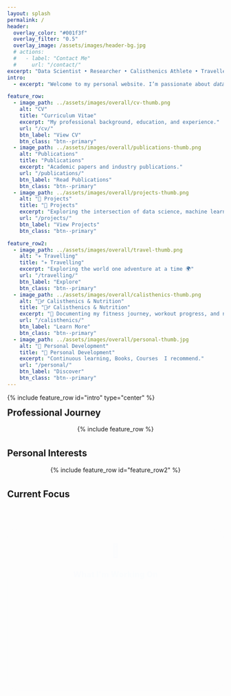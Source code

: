 ```yaml
---
layout: splash
permalink: /
header:
  overlay_color: "#001f3f"
  overlay_filter: "0.5"
  overlay_image: /assets/images/header-bg.jpg
  # actions:
  #   - label: "Contact Me"
  #     url: "/contact/"
excerpt: "Data Scientist • Researcher • Calisthenics Athlete • Traveller"
intro: 
  - excerpt: "Welcome to my personal website. I’m passionate about 𝘥𝘢𝘵𝘢 𝘴𝘤𝘪𝘦𝘯𝘤𝘦,𝘩𝘦𝘢𝘭𝘵𝘩𝘤𝘢𝘳𝘦 𝘳𝘦𝘴𝘦𝘢𝘳𝘤𝘩, and 𝘱𝘦𝘳𝘴𝘰𝘯𝘢𝘭 𝘥𝘦𝘷𝘦𝘭𝘰𝘱𝘮𝘦𝘯𝘵 — constantly exploring the intersection of analytics, movement, and meaningful impact"

feature_row:
  - image_path: ../assets/images/overall/cv-thumb.png
    alt: "CV"
    title: "Curriculum Vitae"
    excerpt: "My professional background, education, and experience."
    url: "/cv/"
    btn_label: "View CV"
    btn_class: "btn--primary"
  - image_path: ../assets/images/overall/publications-thumb.png
    alt: "Publications"
    title: "Publications"
    excerpt: "Academic papers and industry publications."
    url: "/publications/"
    btn_label: "Read Publications"
    btn_class: "btn--primary"
  - image_path: ../assets/images/overall/projects-thumb.png
    alt: "🧠 Projects"
    title: "🧠 Projects"
    excerpt: "Exploring the intersection of data science, machine learning, and healthcare"
    url: "/projects/"
    btn_label: "View Projects"
    btn_class: "btn--primary"

feature_row2:
  - image_path: ../assets/images/overall/travel-thumb.png
    alt: "✈️ Travelling"
    title: "✈️ Travelling"
    excerpt: "Exploring the world one adventure at a time 🌍"
    url: "/travelling/"
    btn_label: "Explore"
    btn_class: "btn--primary"
  - image_path: ../assets/images/overall/calisthenics-thumb.png
    alt: "🏋️‍♂️ Calisthenics & Nutrition"
    title: "🏋️‍♂️ Calisthenics & Nutrition"
    excerpt: "📸 Documenting my fitness journey, workout progress, and nutritional insights"
    url: "/calisthenics/"
    btn_label: "Learn More"
    btn_class: "btn--primary"
  - image_path: ../assets/images/overall/personal-thumb.jpg
    alt: "🌱 Personal Development"
    title: "🌱 Personal Development"
    excerpt: "Continuous learning, Books, Courses  I recommend."
    url: "/personal/"
    btn_label: "Discover"
    btn_class: "btn--primary"
---
```


<style>
/* Welcome text full-width and prominent */
.feature-row--center {
  max-width: 900px;
  margin: 0 auto 1.1rem auto; /* reduced bottom margin */
  text-align: center;
  font-size: 1.25em;
  font-weight: 500;
  color: #23272f;
  background: rgba(255,255,255,0.92);
  border-radius: 18px;
  box-shadow: 0 2px 12px rgba(0,0,0,0.07);
  padding: 2.1em 1.5em 1.5em 1.5em;
}

/* Center and widen feature rows */
.feature__wrapper {
  display: flex;
  justify-content: center;
  gap: 2.2rem;
  flex-wrap: wrap;
  max-width: 1100px;
  margin: 0 auto 2.2rem auto;
}
.feature__item {
  flex: 1 1 300px;
  min-width: 260px;
  max-width: 340px;
  margin: 0 0.5em;
}

/* --- Modern Current Focus Card --- */
.now-section {
  display: flex;
  justify-content: center;
  margin: 2.8em 0 2.8em 0;
  animation: fadeInCard 0.9s cubic-bezier(0.4,0,0.2,1);
}
@keyframes fadeInCard {
  from { opacity: 0; transform: translateY(30px); }
  to { opacity: 1; transform: none; }
}
.now-content {
  background: linear-gradient(135deg, rgba(255,255,255,0.85) 60%, rgba(230,245,255,0.85) 100%);
  border-radius: 22px;
  box-shadow: 0 6px 32px rgba(0,0,0,0.13), 0 1.5px 8px rgba(0,0,0,0.07);
  border: 1.5px solid rgba(60,120,255,0.13);
  backdrop-filter: blur(7px);
  padding: 2.3em 2.5em 1.7em 2.5em;
  max-width: 500px;
  width: 100%;
  text-align: center;
  position: relative;
  font-family: 'Inter', 'Segoe UI', 'Helvetica Neue', Arial, sans-serif;
  transition: box-shadow 0.2s;
}
.now-content:hover {
  box-shadow: 0 10px 40px rgba(0,0,0,0.17), 0 2px 12px rgba(0,0,0,0.09);
}
.now-content .now-icon {
  font-size: 2.1em;
  color: #3a7bfd;
  margin-bottom: 0.18em;
  display: block;
  filter: drop-shadow(0 2px 6px rgba(58,123,253,0.13));
}
.now-content h3 {
  font-size: 1.32em;
  font-weight: 800;
  margin-bottom: 1.1em;
  letter-spacing: 0.01em;
  color: #2a2d3a;
  background: linear-gradient(90deg, #3a7bfd 30%, #00c6fb 100%);
  -webkit-background-clip: text;
  -webkit-text-fill-color: transparent;
  background-clip: text;
}
.now-list {
  list-style: none;
  padding: 0;
  margin: 0;
  display: flex;
  flex-direction: column;
  gap: 0.65em;
  font-size: 1.07em;
  color: #23272f;
  align-items: flex-start;
  animation: fadeInList 1.2s cubic-bezier(0.4,0,0.2,1);
}
@keyframes fadeInList {
  from { opacity: 0; transform: translateY(20px); }
  to { opacity: 1; transform: none; }
}
.now-list li {
  display: flex;
  align-items: center;
  background: rgba(245,250,255,0.85);
  border-radius: 9px;
  padding: 0.32em 0.9em 0.32em 0.6em;
  margin-bottom: 0.1em;
  box-shadow: 0 1px 4px rgba(58,123,253,0.04);
  font-weight: 500;
  min-height: 2.1em;
  position: relative;
  transition: background 0.18s, box-shadow 0.18s;
}
.now-list li::before {
  content: '';
  display: inline-block;
  width: 0.68em;
  height: 0.68em;
  border-radius: 50%;
  margin-right: 0.85em;
  background: linear-gradient(135deg, #3a7bfd 60%, #00c6fb 100%);
  box-shadow: 0 1px 4px rgba(58,123,253,0.13);
}
.now-list li:hover {
  background: rgba(230,245,255,0.97);
  box-shadow: 0 2px 8px rgba(58,123,253,0.09);
}
@media (max-width: 700px) {
  .feature-row--center, .feature__wrapper, .now-content {
    max-width: 98vw;
    padding: 1.1em 0.5em 1.1em 0.5em;
  }
  .now-content {
    max-width: 98vw;
    padding: 1.2em 0.5em 1.2em 0.5em;
  }
  .now-list {
    font-size: 1em;
  }
}

/* Remove extra margin above feature row if any */
.section-divider + h2, .section-divider + h3, .section-divider + div.feature__wrapper {
  margin-top: 0.5em !important;
}
</style>

{% include feature_row id="intro" type="center" %}

<div class="section-divider"></div>

## Professional Journey

<div class="feature__wrapper">
{% include feature_row %}
</div>

<div class="section-divider"></div>

## Personal Interests

<div class="feature__wrapper">
{% include feature_row id="feature_row2" %}
</div>

<div class="section-divider"></div>

## Current Focus

<div class="now-section">
  <div class="now-content">
    <span class="now-icon">🎯</span>
    <h3>What I'm Working On</h3>
    <ul class="now-list">
      <li>Working on my PhD research in healthcare data science</li>
      <li>Developing machine learning models for medical applications</li>
      <li>Training for my next calisthenics milestone</li>
      <li>Planning my upcoming travel to [destination]</li>
    </ul>
  </div>
</div>

<div class="section-divider"></div>

<!-- ## Gift Ideas

<div class="wishlist-section">
  <div class="wishlist-content">
    <p>Looking for gift ideas? Check out my wishlist!</p>
    <a href="/wishlist/" class="btn btn--primary">View Wishlist</a>
  </div>
</div> -->
